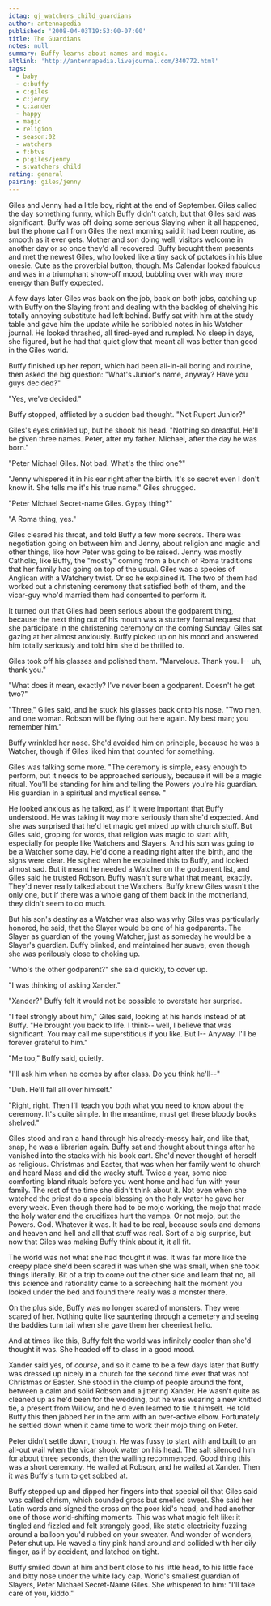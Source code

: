 ```yaml
---
idtag: gj_watchers_child_guardians
author: antennapedia
published: '2008-04-03T19:53:00-07:00'
title: The Guardians
notes: null
summary: Buffy learns about names and magic.
altlink: 'http://antennapedia.livejournal.com/340772.html'
tags:
  - baby
  - c:buffy
  - c:giles
  - c:jenny
  - c:xander
  - happy
  - magic
  - religion
  - season:02
  - watchers
  - f:btvs
  - p:giles/jenny
  - s:watchers_child
rating: general
pairing: giles/jenny
---
```

Giles and Jenny had a little boy, right at the end of September. Giles called the day something funny, which Buffy didn't catch, but that Giles said was significant. Buffy was off doing some serious Slaying when it all happened, but the phone call from Giles the next morning said it had been routine, as smooth as it ever gets. Mother and son doing well, visitors welcome in another day or so once they'd all recovered. Buffy brought them presents and met the newest Giles, who looked like a tiny sack of potatoes in his blue onesie. Cute as the proverbial button, though. Ms Calendar looked fabulous and was in a triumphant show-off mood, bubbling over with way more energy than Buffy expected.

A few days later Giles was back on the job, back on both jobs, catching up with Buffy on the Slaying front and dealing with the backlog of shelving his totally annoying substitute had left behind. Buffy sat with him at the study table and gave him the update while he scribbled notes in his Watcher journal. He looked thrashed, all tired-eyed and rumpled. No sleep in days, she figured, but he had that quiet glow that meant all was better than good in the Giles world.

Buffy finished up her report, which had been all-in-all boring and routine, then asked the big question: "What's Junior's name, anyway? Have you guys decided?"

"Yes, we've decided."

Buffy stopped, afflicted by a sudden bad thought. "Not Rupert Junior?"

Giles's eyes crinkled up, but he shook his head. "Nothing so dreadful. He'll be given three names. Peter, after my father. Michael, after the day he was born."

"Peter Michael Giles. Not bad. What's the third one?"

"Jenny whispered it in his ear right after the birth. It's so secret even I don't know it. She tells me it's his true name." Giles shrugged.

"Peter Michael Secret-name Giles. Gypsy thing?"

"A Roma thing, yes."

Giles cleared his throat, and told Buffy a few more secrets. There was negotiation going on between him and Jenny, about religion and magic and other things, like how Peter was going to be raised. Jenny was mostly Catholic, like Buffy, the "mostly" coming from a bunch of Roma traditions that her family had going on top of the usual. Giles was a species of Anglican with a Watchery twist. Or so he explained it. The two of them had worked out a christening ceremony that satisfied both of them, and the vicar-guy who'd married them had consented to perform it.

It turned out that Giles had been serious about the godparent thing, because the next thing out of his mouth was a stuttery formal request that she participate in the christening ceremony on the coming Sunday. Giles sat gazing at her almost anxiously. Buffy picked up on his mood and answered him totally seriously and told him she'd be thrilled to.

Giles took off his glasses and polished them. "Marvelous. Thank you. I-- uh, thank you."

"What does it mean, exactly? I've never been a godparent. Doesn't he get two?"

"Three," Giles said, and he stuck his glasses back onto his nose. "Two men, and one woman. Robson will be flying out here again. My best man; you remember him."

Buffy wrinkled her nose. She'd avoided him on principle, because he was a Watcher, though if Giles liked him that counted for something.

Giles was talking some more. "The ceremony is simple, easy enough to perform, but it needs to be approached seriously, because it will be a magic ritual. You'll be standing for him and telling the Powers you're his guardian. His guardian in a spiritual and mystical sense. "

He looked anxious as he talked, as if it were important that Buffy understood. He was taking it way more seriously than she'd expected. And she was surprised that he'd let magic get mixed up with church stuff. But Giles said, groping for words, that religion was magic to start with, especially for people like Watchers and Slayers. And his son was going to be a Watcher some day. He'd done a reading right after the birth, and the signs were clear. He sighed when he explained this to Buffy, and looked almost sad. But it meant he needed a Watcher on the godparent list, and Giles said he trusted Robson. Buffy wasn't sure what that meant, exactly. They'd never really talked about the Watchers. Buffy knew Giles wasn't the only one, but if there was a whole gang of them back in the motherland, they didn't seem to do much.

But his son's destiny as a Watcher was also was why Giles was particularly honored, he said, that the Slayer would be one of his godparents. The Slayer as guardian of the young Watcher, just as someday he would be a Slayer's guardian. Buffy blinked, and maintained her suave, even though she was perilously close to choking up.

"Who's the other godparent?" she said quickly, to cover up.

"I was thinking of asking Xander."

"Xander?" Buffy felt it would not be possible to overstate her surprise.

"I feel strongly about him," Giles said, looking at his hands instead of at Buffy. "He brought you back to life. I think-- well, I believe that was significant. You may call me superstitious if you like. But I-- Anyway. I'll be forever grateful to him."

"Me too," Buffy said, quietly.

"I'll ask him when he comes by after class. Do you think he'll--"

"Duh. He'll fall all over himself."

"Right, right. Then I'll teach you both what you need to know about the ceremony. It's quite simple. In the meantime, must get these bloody books shelved."

Giles stood and ran a hand through his already-messy hair, and like that, snap, he was a librarian again. Buffy sat and thought about things after he vanished into the stacks with his book cart. She'd never thought of herself as religious. Christmas and Easter, that was when her family went to church and heard Mass and did the wacky stuff. Twice a year, some nice comforting bland rituals before you went home and had fun with your family. The rest of the time she didn't think about it. Not even when she watched the priest do a special blessing on the holy water he gave her every week. Even though there had to be mojo working, the mojo that made the holy water and the crucifixes hurt the vamps. Or not mojo, but the Powers. God. Whatever it was. It had to be real, because souls and demons and heaven and hell and all that stuff was real. Sort of a big surprise, but now that Giles was making Buffy think about it, it all fit.

The world was not what she had thought it was. It was far more like the creepy place she'd been scared it was when she was small, when she took things literally. Bit of a trip to come out the other side and learn that no, all this science and rationality came to a screeching halt the moment you looked under the bed and found there really was a monster there.

On the plus side, Buffy was no longer scared of monsters. They were scared of her. Nothing quite like sauntering through a cemetery and seeing the baddies turn tail when she gave them her cheeriest hello.

And at times like this, Buffy felt the world was infinitely cooler than she'd thought it was. She headed off to class in a good mood.

Xander said yes, of <em>course</em>, and so it came to be a few days later that Buffy was dressed up nicely in a church for the second time ever that was not Christmas or Easter. She stood in the clump of people around the font, between a calm and solid Robson and a jittering Xander. He wasn't quite as cleaned up as he'd been for the wedding, but he was wearing a new knitted tie, a present from Willow, and he'd even learned to tie it himself. He told Buffy this then jabbed her in the arm with an over-active elbow. Fortunately he settled down when it came time to work their mojo thing on Peter.

Peter didn't settle down, though. He was fussy to start with and built to an all-out wail when the vicar shook water on his head. The salt silenced him for about three seconds, then the wailing recommenced. Good thing this was a short ceremony. He wailed at Robson, and he wailed at Xander. Then it was Buffy's turn to get sobbed at.

Buffy stepped up and dipped her fingers into that special oil that Giles said was called chrism, which sounded gross but smelled sweet. She said her Latin words and signed the cross on the poor kid's head, and had another one of those world-shifting moments. This was what magic felt like: it tingled and fizzled and felt strangely good, like static electricity fuzzing around a balloon you'd rubbed on your sweater. And wonder of wonders, Peter shut up. He waved a tiny pink hand around and collided with her oily finger, as if by accident, and latched on tight.

Buffy smiled down at him and bent close to his little head, to his little face and bitty nose under the white lacy cap. World's smallest guardian of Slayers, Peter Michael Secret-Name Giles. She whispered to him: "I'll take care of you, kiddo."
